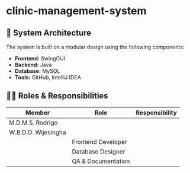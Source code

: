 # clinic-management-system


## 🧱 System Architecture

The system is built on a modular design using the following components:

- **Frontend:** SwingGUI
- **Backend:** Java
- **Database:** MySQL
- **Tools:** GitHub, IntelliJ IDEA

## 🧑‍💻 Roles & Responsibilities

| Member               | Role                | Responsibility                        |
|----------------------|---------------------|----------------------------------------|
| M.D.M.S. Rodrigo      |      |      |
| W.B.D.D. Wijesingha   |    |     |
| | Frontend Developer  |      |
|    | Database Designer   |   |
|        | QA & Documentation  |   |
